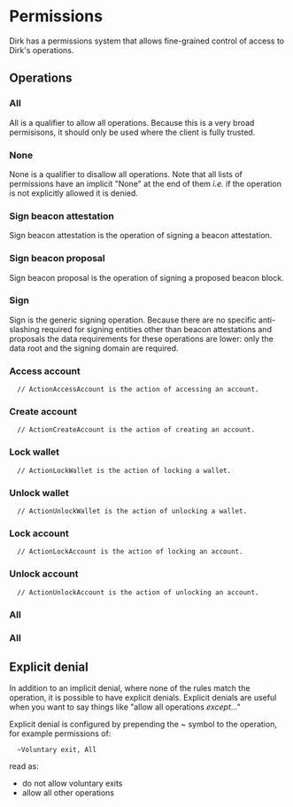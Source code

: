 # Permissions
Dirk has a permissions system that allows fine-grained control of access to Dirk's operations.

## Operations

### All
All is a qualifier to allow all operations.  Because this is a very broad permisisons, it should only be used where the client is fully trusted.

### None
None is a qualifier to disallow all operations.  Note that all lists of permissions have an implicit "None" at the end of them _i.e._ if the operation is not explicitly allowed it is denied.

### Sign beacon attestation
Sign beacon attestation is the operation of signing a beacon attestation.

### Sign beacon proposal
Sign beacon proposal is the operation of signing a proposed beacon block.

### Sign
Sign is the generic signing operation.  Because there are no specific anti-slashing required for signing entities other than beacon attestations and proposals the data requirements for these operations are lower: only the data root and the signing domain are required.

### Access account
      // ActionAccessAccount is the action of accessing an account.
### Create account
      // ActionCreateAccount is the action of creating an account.
### Lock wallet
      // ActionLockWallet is the action of locking a wallet.
### Unlock wallet
      // ActionUnlockWallet is the action of unlocking a wallet.
### Lock account
      // ActionLockAccount is the action of locking an account.
### Unlock account
      // ActionUnlockAccount is the action of unlocking an account.

### All

### All

## Explicit denial
In addition to an implicit denial, where none of the rules match the operation, it is possible to have explicit denials.  Explicit denials are useful when you want to say things like "allow all operations _except_..."

Explicit denial is configured by prepending the ~ symbol to the operation, for example permissions of:

```
  ~Voluntary exit, All
```

read as:
  - do not allow voluntary exits
  - allow all other operations


